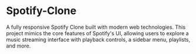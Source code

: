 # Spotify-Clone
A fully responsive Spotify Clone built with modern web technologies. This project mimics the core features of Spotify's UI, allowing users to explore a music streaming interface with playback controls, a sidebar menu, playlists, and more.
